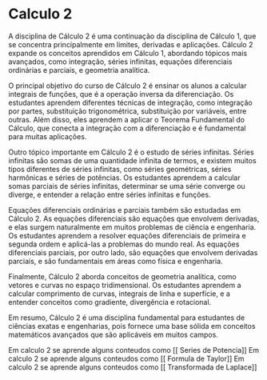 # Calculo 2
A disciplina de Cálculo 2 é uma continuação da disciplina de Cálculo 1, que se concentra principalmente em limites, derivadas e aplicações. Cálculo 2 expande os conceitos aprendidos em Cálculo 1, abordando tópicos mais avançados, como integração, séries infinitas, equações diferenciais ordinárias e parciais, e geometria analítica.

O principal objetivo do curso de Cálculo 2 é ensinar os alunos a calcular integrais de funções, que é a operação inversa da diferenciação. Os estudantes aprendem diferentes técnicas de integração, como integração por partes, substituição trigonométrica, substituição por variáveis, entre outras. Além disso, eles aprendem a aplicar o Teorema Fundamental do Cálculo, que conecta a integração com a diferenciação e é fundamental para muitas aplicações.

Outro tópico importante em Cálculo 2 é o estudo de séries infinitas. Séries infinitas são somas de uma quantidade infinita de termos, e existem muitos tipos diferentes de séries infinitas, como séries geométricas, séries harmônicas e séries de potências. Os estudantes aprendem a calcular somas parciais de séries infinitas, determinar se uma série converge ou diverge, e entender a relação entre séries infinitas e funções.

Equações diferenciais ordinárias e parciais também são estudadas em Cálculo 2. As equações diferenciais são equações que envolvem derivadas, e elas surgem naturalmente em muitos problemas de ciência e engenharia. Os estudantes aprendem a resolver equações diferenciais de primeira e segunda ordem e aplicá-las a problemas do mundo real. As equações diferenciais parciais, por outro lado, são equações que envolvem derivadas parciais, e são fundamentais em áreas como física e engenharia.

Finalmente, Cálculo 2 aborda conceitos de geometria analítica, como vetores e curvas no espaço tridimensional. Os estudantes aprendem a calcular comprimento de curvas, integrais de linha e superfície, e a entender conceitos como gradiente, divergência e rotacional.

Em resumo, Cálculo 2 é uma disciplina fundamental para estudantes de ciências exatas e engenharias, pois fornece uma base sólida em conceitos matemáticos avançados que são aplicáveis em muitos campos.

Em calculo 2 se aprende alguns conteudos como [[ Series de Potencia]]
Em calculo 2 se aprende alguns conteudos como [[ Formula de Taylor]]
Em calculo 2 se aprende alguns conteudos como [[ Transformada de Laplace]]

